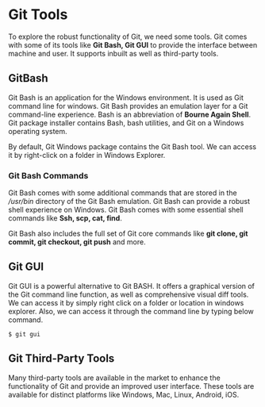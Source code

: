 # Git Tools
To explore the robust functionality of Git, we need some tools. Git comes with some of its tools like **Git Bash, Git GUI** to provide the interface between machine and user. It supports inbuilt as well as third-party tools.

## GitBash
Git Bash is an application for the Windows environment. It is used as Git command line for windows. Git Bash provides an emulation layer for a Git command-line experience. Bash is an abbreviation of **Bourne Again Shell**. Git package installer contains Bash, bash utilities, and Git on a Windows operating system.

By default, Git Windows package contains the Git Bash tool. We can access it by right-click on a folder in Windows Explorer.

### Git Bash Commands
Git Bash comes with some additional commands that are stored in the */usr/bin* directory of the Git Bash emulation. Git Bash can provide a robust shell experience on Windows. Git Bash comes with some essential shell commands like **Ssh, scp, cat, find**.

Git Bash also includes the full set of Git core commands like **git clone, git commit, git checkout, git push** and more.

## Git GUI
Git GUI is a powerful alternative to Git BASH. It offers a graphical version of the Git command line function, as well as comprehensive visual diff tools. We can access it by simply right click on a folder or location in windows explorer. Also, we can access it through the command line by typing below command.

```
$ git gui  
```

## Git Third-Party Tools
Many third-party tools are available in the market to enhance the functionality of Git and provide an improved user interface. These tools are available for distinct platforms like Windows, Mac, Linux, Android, iOS.

